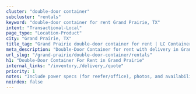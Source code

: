 ```yaml
---
cluster: "double-door container"
subcluster: "rentals"
keyword: "double-door container for rent Grand Prairie, TX"
intent: "Transactional-Local"
page_type: "Location-Product"
city: "Grand Prairie, TX"
title_tag: "Grand Prairie double-door container for rent | LC Container"
meta_description: "Double-Door Container for rent with delivery in Grand Prairie, TX. LC Container — local Since 2003. Get pricing today."
url_slug: "/grand-prairie/double-door-container/rentals"
h1: "Double-Door Container For Rent in Grand Prairie"
internal_links: "/inventory,/delivery,/quote"
priority: 1
notes: "Include power specs (for reefer/office), photos, and availability."
noindex: false
---
```


<!-- TODO: Add unique city/inventory copy, images, and internal links here. -->
